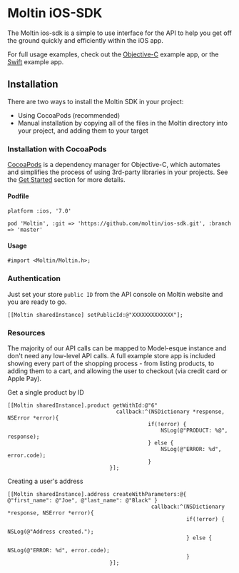 # Moltin iOS-SDK

The Moltin ios-sdk is a simple to use interface for the API to help you get off the ground quickly and efficiently within the iOS app.

For full usage examples, check out the [Objective-C](https://github.com/moltin/ios-objc-example) example app, or the [Swift](https://github.com/moltin/ios-swift-example) example app.

## Installation
There are two ways to install the Moltin SDK in your project:

- Using CocoaPods (recommended)
- Manual installation by copying all of the files in the Moltin directory into your project, and adding them to your target

### Installation with CocoaPods

[CocoaPods](http://cocoapods.org/) is a dependency manager for Objective-C, which automates and simplifies the process of using 3rd-party libraries in your projects. See the [Get Started](http://cocoapods.org/#get_started) section for more details.

#### Podfile
```objc
platform :ios, '7.0'

pod 'Moltin', :git => 'https://github.com/moltin/ios-sdk.git', :branch => 'master'
```


#### Usage

```objc
#import <Moltin/Moltin.h>;
```

### Authentication

Just set your store `public ID` from the API console on Moltin website and you are ready to go.

```objc
[[Moltin sharedInstance] setPublicId:@"XXXXXXXXXXXXX"];
```

### Resources

The majority of our API calls can be mapped to Model-esque instance and don't need any low-level API calls. A full example store app is included showing every part of the shopping process - from listing products, to adding them to a cart, and allowing the user to checkout (via credit card or Apple Pay).

Get a single product by ID
```objc
[[Moltin sharedInstance].product getWithId:@"6"
                                  callback:^(NSDictionary *response, NSError *error){
                                            if(!error) {
                                                NSLog(@"PRODUCT: %@", response);
                                            } else {
                                                NSLog(@"ERROR: %d", error.code);
                                            }
                                }];
```

Creating a user's address
```objc
[[Moltin sharedInstance].address createWithParameters:@{  @"first_name": @"Joe", @"last_name": @"Black" }
                                			 callback:^(NSDictionary *response, NSError *error){
						                                if(!error) {
						                                    NSLog(@"Address created.");
						                                } else {
						                                    NSLog(@"ERROR: %d", error.code);
						                                }
                                }];
```
